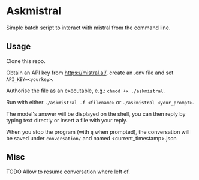 # Askmistral
Simple batch script to interact with mistral from the command line.

## Usage
Clone this repo.

Obtain an API key from https://mistral.ai/, create an .env file and set 
`API_KEY=<yourkey>`.

Authorise the file as an executable, e.g.: `chmod +x ./askmistral`.

Run with either `./askmistral -f <filename>` or `./askmistral <your_prompt>`. 

The model's answer will be displayed on the shell, you can then reply by typing
text directly or insert a file with your reply.

When you stop the program (with `q` when prompted), the conversation will be
saved under `conversation/` and named <current_timestamp>.json

## Misc
TODO
    Allow to resume conversation where left of.
